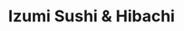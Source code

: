 ---
layout: place
title: Izumi Sushi & Hibachi
permalink: /iowa/cedar-rapids/izumi-sushi-hibachi.html
stateAbbr: IA
stateName: Iowa
cityName: Cedar Rapids
seo:
  type: restaurant
  links: http://www.izumirestaurant.com/
place_id: ChIJefm07iP35IcRd5nIW8driN8
photos:
  - name: >-
      places/ChIJefm07iP35IcRd5nIW8driN8/photos/AeeoHcK4iL26d34SaIy45-D7zPRgDrPapJgfxvcKgDd3ATlsOJtKuSBwphaOrZG5f9McErPhvlRl5W6tIDd_fTPjHEgb-09dnvj3GvPQV3tjMKKR1eVjaJ5T3KAj6uyukCMNYEj7L4fomucgxIkI_OsI9pU40OB-B_gjdNl8EscuknoNFUS2Nd5qkwr1TFkakpZUf3BqBr0CH54rIQXvnUAc5F_LM7G9adekF8HIyKDbwXFZYK8eywJHm8EMMjP9NWhPlzkMiiXwuRLYXlbVReT7nFMAvfW8QM8A3Ybt89eg65SrJYk6A9U_U7vxdPWuta1gyRkRAKDsxVIxdef7OPiZ-j0LvOL3K0GeWNS4Jq-3OpCUiV4C5Zzc7MSN7M8gasaw3JrODb0MQxclIepDzNukPLupVuQ3YXULasa8aT5lhZVv6g
    widthPx: 1087
    heightPx: 606
    authorAttributions:
      - displayName: Katie Palmer - Artists & Attractions
        uri: https://maps.google.com/maps/contrib/113881468074444173807
        photoUri: >-
          https://lh3.googleusercontent.com/a-/ALV-UjVm4CROhCGUdtbPjK-FQQEBQTjb8D8lEADvWZp4XH3aAfmz7ahg=s100-p-k-no-mo
    flagContentUri: >-
      https://www.google.com/local/imagery/report/?cb_client=maps_api_places.places_api&image_key=!1e10!2sCIHM0ogKEICAgMDIw_uwfA&hl=en-US
    googleMapsUri: >-
      https://www.google.com/maps/place//data=!3m4!1e2!3m2!1sCIHM0ogKEICAgMDIw_uwfA!2e10!4m2!3m1!1s0x87e4f723eeb4f979:0xdf886bc75bc89977
  - name: >-
      places/ChIJefm07iP35IcRd5nIW8driN8/photos/AeeoHcJKt1kQ2wS5W-WO-GeuutokosZ-v348K2itNKq2GRK7Z3KArc5R8q10FfhgTfo-ZP-yhDXa4rdCtSSsI_R1_rug12ptETjNkh863CrZzHi-E-pkwR_L21nOwWLW_ECD5Ep46lpj8qZiX5wIE-lpl5wrGynua-j4vYEmscMEk2sAyhtiMHTLoA5vS0mzpR4Wzn5Osq4UDfcH8SiKG8ANNVKE9lpWFgVWNzDNCku23q3pc5p4kiaRnKSrCMhk-rFOZSLix7Y_PC1ntQ_ZvbVcrHKrjsy1QfbL5HL1ZqZf_T9TaBjIz_GFirzhUiUuri2Hti81IQjN1CbzolCjeHmkcXE_-x8yspa_bqSqfsxEk30yOo-p8dOc3NwaTwthW3BSKlytt4aIlcPRql_dQfdtMxmIgSKINZa-J2q9z0-aPaetEQ
    widthPx: 4800
    heightPx: 3600
    authorAttributions:
      - displayName: Ryan Dey
        uri: https://maps.google.com/maps/contrib/107070546656472381806
        photoUri: >-
          https://lh3.googleusercontent.com/a-/ALV-UjWWyuxqGQcIWvLKRlxvaKGRr23770wmA44Mf032Ktb4RDV9Rrg21w=s100-p-k-no-mo
    flagContentUri: >-
      https://www.google.com/local/imagery/report/?cb_client=maps_api_places.places_api&image_key=!1e10!2sCIHM0ogKEICAgID9nrXJDQ&hl=en-US
    googleMapsUri: >-
      https://www.google.com/maps/place//data=!3m4!1e2!3m2!1sCIHM0ogKEICAgID9nrXJDQ!2e10!4m2!3m1!1s0x87e4f723eeb4f979:0xdf886bc75bc89977
  - name: >-
      places/ChIJefm07iP35IcRd5nIW8driN8/photos/AeeoHcKqkVn2JJV2EJ1jywAthYCNhEg_4DTTwnZqp9iiNAGJBDpnCCoi6MCT1-enXcpZsyygSfZ1vu80JPZkoFCh7l7HlnRmYkU7AlzhtmtKmMg1QlFyr3sjYciVnR-3A2Oxad4_7p2XMJMG5aVVIzdho86xEokPV6XRiYDtSdcsHQFLUTWLLFFUxsAYH1lyzYUXXe-xjY3-T5aYxESp3NpaVPXxglnL0rzVteX2XDWPovYgPxKkVPWFlJEuzepY6CzMTSOEvFCznVvrTocW6Tfgck_37Nzo2g6GYeF4vxLgU3Rr3sKKX4rSKqTwbUNBzDShZ0iQG6wjhbdCWZVRbp_bbYTytUvEyYsq-scOPHqcfCV_BUJP_J_X1T9jziOKETqv6OHoVbQJKL9d8jZhNGOmuiR3VdiKo-2bQsnQ4DppB74
    widthPx: 3600
    heightPx: 4800
    authorAttributions:
      - displayName: J D
        uri: https://maps.google.com/maps/contrib/114752096007199532654
        photoUri: >-
          https://lh3.googleusercontent.com/a/ACg8ocLCB21LoehwKJ04bSy-hKqSeGxlD8Bd7zEK3F8eDN-JVMADQxA=s100-p-k-no-mo
    flagContentUri: >-
      https://www.google.com/local/imagery/report/?cb_client=maps_api_places.places_api&image_key=!1e10!2sCIHM0ogKEICAgIDj3frYBg&hl=en-US
    googleMapsUri: >-
      https://www.google.com/maps/place//data=!3m4!1e2!3m2!1sCIHM0ogKEICAgIDj3frYBg!2e10!4m2!3m1!1s0x87e4f723eeb4f979:0xdf886bc75bc89977
  - name: >-
      places/ChIJefm07iP35IcRd5nIW8driN8/photos/AeeoHcJPnaQC_SkAhwPM5WwkVrbCwH_H2VayVzBE-3cfuyQhlqpJgEdh1Fx7wITJVmtQO4OJR2lxkZZbTKQQa7RX_cLs_XfUreHThJlpf2kqn7WzvOvw3E_rbGeuO5FOEsyks48GpSwUPbE-tPofZe-W4MQBCpLjXsCubwvw8kwF9wL4pFm6JVTw4Xtp6Qtx99gs4khuSBNZ9mi1ZqX2rnBWFHKAKNjCKkem6dqW5UTknjQeI_SlrjP-8dp4M3GoSmD8_csIGakrf22c1SCoYwyrOkeo-A0p15f6kzFAYJcS24vb6Jk_furVtz2osSERnGFfMZHHM8Zc_Gb8Q6LBgw176vTSuPx5P8gam4Uwjfon3KrPOTc5Bk1lOXfJFXJH1Ts2ltoKCgQiEcZg5MfU1WgRvDzwuRRPkqnHQkg3rw1oTIEFGUM
    widthPx: 4032
    heightPx: 3024
    authorAttributions:
      - displayName: Phuoc Thien Nguyen
        uri: https://maps.google.com/maps/contrib/100175129119705811522
        photoUri: >-
          https://lh3.googleusercontent.com/a-/ALV-UjVOuF2I7MXUmb3f_u6zjS0gPgvWf4TreLP-eZcJzPSiHzC4SRp5UQ=s100-p-k-no-mo
    flagContentUri: >-
      https://www.google.com/local/imagery/report/?cb_client=maps_api_places.places_api&image_key=!1e10!2sCIHM0ogKEICAgIDxjKSV7gE&hl=en-US
    googleMapsUri: >-
      https://www.google.com/maps/place//data=!3m4!1e2!3m2!1sCIHM0ogKEICAgIDxjKSV7gE!2e10!4m2!3m1!1s0x87e4f723eeb4f979:0xdf886bc75bc89977
  - name: >-
      places/ChIJefm07iP35IcRd5nIW8driN8/photos/AeeoHcIKKdU2PvkNjPH73Sompf-Iefp7T2fMGqe29DYxNabCb0P3IOoHbICKWVxmC_fdczQ0uDZXbC3tp0N1BKUgoKmFYTthy8Nwa8SkP8weQSumTSze3P842Yly8e2iigyFaAvglAUktjlt0bTSCwrnFa_bjj84bdUNDysMLDYMZy5NRCcqT38nsLmh5kb0C6K1DaWoqEIWaFoD74DsBbkyq5V-VQ3IxgWkmKt_KO0GsVT1j491oLOPrAed7szlqbt13TgvJO7jWXGnxwanUZugi2axLXcAuyIRfMy2uGm4dmG4jVeVKKvrG7Na8l0sQIiHrBE1LgzW6nJ9jqgCGzJPeK4vEbG39unoDL9PjDpNNB2yfJ27U4Ha9r4kzuumSTT4Z9MzTOxH0vrI2VC0LN_LAGbzHJSPcoGWCH0Hg6uoz72Aiw
    widthPx: 3000
    heightPx: 4000
    authorAttributions:
      - displayName: Ketra Martinez
        uri: https://maps.google.com/maps/contrib/111966348956941121162
        photoUri: >-
          https://lh3.googleusercontent.com/a-/ALV-UjUjgYzinN8ruJ8yZ4ODpyrZiomgrQKyWK1AWlqH5dI_h64QA2G9pA=s100-p-k-no-mo
    flagContentUri: >-
      https://www.google.com/local/imagery/report/?cb_client=maps_api_places.places_api&image_key=!1e10!2sCIHM0ogKEICAgICmvbrROg&hl=en-US
    googleMapsUri: >-
      https://www.google.com/maps/place//data=!3m4!1e2!3m2!1sCIHM0ogKEICAgICmvbrROg!2e10!4m2!3m1!1s0x87e4f723eeb4f979:0xdf886bc75bc89977
  - name: >-
      places/ChIJefm07iP35IcRd5nIW8driN8/photos/AeeoHcJcikACk0h8l2hmUItDa0JtGxVK7O8KAIuHSYt4Oy2MZxisrKubH4dwi6oA8CAlp9HrKTIl31LXBvUnMsRDaiCj_K--izj3fIMWy5J1h4tsDvCaZtv0r6EudZrVZrWg6Zy7sy5tYbVWFK-OwYs1e-apBo_X_qpPwxE4ww4M0pU4lSeSo9dyi4v129cc3xQhKgbo2PEh7MM3aFfsBJ9sSoshTYnbOc66hm0Sci2frApdwGlC6-ocQMLkCtp5CzCNo7Lx3xonVMIf08cfI39xnRFaWDy20txV35jI1ERIjViltQ1C-5JsvgApLVgqaFBLROqgNtKC9ogIV93jWjcW74s_s7DzvLses63DsoItA8jhABZiFhkkuV4rSqTprKsos49SSYx6Bx64UDqfy1ICG2HQm-hS8AUV6YJpoqBMd8xFtQ
    widthPx: 4000
    heightPx: 3000
    authorAttributions:
      - displayName: Raychel R
        uri: https://maps.google.com/maps/contrib/101962893245614636574
        photoUri: >-
          https://lh3.googleusercontent.com/a-/ALV-UjWuCPKx6EOfbsN6iS8XsOCxZT2KUhHV9-g3R5nut9xgPoCtdWdzOQ=s100-p-k-no-mo
    flagContentUri: >-
      https://www.google.com/local/imagery/report/?cb_client=maps_api_places.places_api&image_key=!1e10!2sCIHM0ogKEICAgID985OWSQ&hl=en-US
    googleMapsUri: >-
      https://www.google.com/maps/place//data=!3m4!1e2!3m2!1sCIHM0ogKEICAgID985OWSQ!2e10!4m2!3m1!1s0x87e4f723eeb4f979:0xdf886bc75bc89977
  - name: >-
      places/ChIJefm07iP35IcRd5nIW8driN8/photos/AeeoHcJa8kM2Fs97iR6pa9K6mWfwcd-bAPw1ql87DYbRB-n_XxGmkapc_9Rj4pVV1TQNxKQV13kpnbUsQnhI90pV-3zuhnXGGgykmwhtuO2OSWdNXFLtmA_oGNu_1fmvx3Dz9mUucjs4C18cF5JgZtiPjTb8rscwf4OJM2JfOB84XPHC8uo87QGMUtnJ1b5mfdOPttz0emJuYuMYojGJ8Zc3Krf98g1Y-F8PbgE-hPNRoAwH_071RQOC5eXp9rfDUWgARqN_QsSIGGbamUKrRJC8y8KdWuRjgmkzrvy7aP6QRgCAFMB8CZEPB5Fao1VJVbxkpI6zC4j0243HhZ0ymwVVpF812ATAWObNM5KO9d2hb57uJUyMIdLHLWo--_pfSwc16KlrqjOcy2amagJy9njujrDbpjoJ15Ga8XKY_1g3_9l27A
    widthPx: 4032
    heightPx: 3024
    authorAttributions:
      - displayName: Paz Rulli
        uri: https://maps.google.com/maps/contrib/113540647513279690146
        photoUri: >-
          https://lh3.googleusercontent.com/a-/ALV-UjWNAGCkJWOc-yNiZR5W6P_WQACGMhm3opXfyX9jfuHydfO6adnotQ=s100-p-k-no-mo
    flagContentUri: >-
      https://www.google.com/local/imagery/report/?cb_client=maps_api_places.places_api&image_key=!1e10!2sCIHM0ogKEICAgID3nevPBA&hl=en-US
    googleMapsUri: >-
      https://www.google.com/maps/place//data=!3m4!1e2!3m2!1sCIHM0ogKEICAgID3nevPBA!2e10!4m2!3m1!1s0x87e4f723eeb4f979:0xdf886bc75bc89977
  - name: >-
      places/ChIJefm07iP35IcRd5nIW8driN8/photos/AeeoHcIZbmhjL8jlFhSUD7AvgukTR5-mwVDkq62o6Awk-GF69i-TjmdkZdzbzO-V1kxiLKrDGlPGnQ6xaV-64in5Usbnzfp1u08LxkqcRR5a1f14Xw-wa76ZTZVd5qcFKLKwP7OATZsySpjN3OWBE-SnShJ5o6Vob8CGufeXmi6YWOEQz2GT7TfNiOZCcH5fSouljMamXJ4uTQ8bWL-SAsHBHQGVPWg2zJ-MiNc6mkWiPr3cesD23pvmVjlWss9GHiKDws_lqlRWdIl-oSxZPf822tlULhFLhFVBMv3LxwS6tQ_z7eSKHR1IhJjzeyEG4vsIWN7eLy64Ak8dllip_uiWfiES0iswrBbMPYDPsAL0wcRhAgUBUtTbKly6EF8ufCihvNBy8hkAb4RaKF7JOgnt_w_bjsrs-D0Fjws41wCkNhXov2Ab
    widthPx: 1080
    heightPx: 1320
    authorAttributions:
      - displayName: PAVITHRA G
        uri: https://maps.google.com/maps/contrib/114327117078668995041
        photoUri: >-
          https://lh3.googleusercontent.com/a/ACg8ocKMySeC66IhcqMAf0tAcbqm7k5q3A565Bds-Og6uztJp9EGPg=s100-p-k-no-mo
    flagContentUri: >-
      https://www.google.com/local/imagery/report/?cb_client=maps_api_places.places_api&image_key=!1e10!2sCIHM0ogKEICAgMDwtJbixgE&hl=en-US
    googleMapsUri: >-
      https://www.google.com/maps/place//data=!3m4!1e2!3m2!1sCIHM0ogKEICAgMDwtJbixgE!2e10!4m2!3m1!1s0x87e4f723eeb4f979:0xdf886bc75bc89977
  - name: >-
      places/ChIJefm07iP35IcRd5nIW8driN8/photos/AeeoHcIRcL73TcksjIMMAzYjTXXPG8IQEd5Q3OVBsXobPFkPAJL2DeTwLTTPCNN2ebd2V6VHMNCeotKoRsFXzkJGPcptSMj3L9DpHz-hzKR61ojjbvHduQil6-4BWeQ4SgJiC5AKkeFKz2aVY_xyRDt4oZ350Iu5zAtoHCqa0eRKCeTXv-noZrYDi6EN6ENg6tlQb8p80Nq8S7Paq5H3zeE3PlRpOxCqAzZjhXiDbDLxaSwlr-AtfFc2yDAp5j9Bajx-cKZqHJN9cK4SxHxxgYxFo0lu5XfiJQRAlSOiWcI7nqxYacHvXuMOuj_UG20iafnhfTzFurVYx3zxmsN_3zmjxcv3_ZZLLDxNrJ5gQaXaUnzRm1-r6b2CqZQntwOFN8k8E7S4bG8EQOwOyOSgJfCJe2awctHoxRwvQMJ0qBdtgNrsWUVD
    widthPx: 3000
    heightPx: 4000
    authorAttributions:
      - displayName: Raychel R
        uri: https://maps.google.com/maps/contrib/101962893245614636574
        photoUri: >-
          https://lh3.googleusercontent.com/a-/ALV-UjWuCPKx6EOfbsN6iS8XsOCxZT2KUhHV9-g3R5nut9xgPoCtdWdzOQ=s100-p-k-no-mo
    flagContentUri: >-
      https://www.google.com/local/imagery/report/?cb_client=maps_api_places.places_api&image_key=!1e10!2sCIHM0ogKEICAgIDxl4b26gE&hl=en-US
    googleMapsUri: >-
      https://www.google.com/maps/place//data=!3m4!1e2!3m2!1sCIHM0ogKEICAgIDxl4b26gE!2e10!4m2!3m1!1s0x87e4f723eeb4f979:0xdf886bc75bc89977
  - name: >-
      places/ChIJefm07iP35IcRd5nIW8driN8/photos/AeeoHcL-lH5FHXmz9pEwefULmQBMnIh2W_pkacbDm8sGXHUCMkYFOItht4i3QQBK1yZRlRXd7p6YKlhPDtLTm2G6JAnU0FS9-pGc_DsJQ2cpacHNSoW0cHvBokomq14HjnrEKCUYpVrS4fOrr1-GGww_Q2ytLp0aKn55eFZI8r7Jy0kFEuO8_9lwr9EmJTV2PRynVOkQ15ULMkHR9SJJ79ewF2fbbXAcQAR1fgJNeVRTTZImGQ3SJzsy-siz8TgWvAKidyRAEBrL-70xlaZdHYwjB_AEKCPIw0jLNuIoWvAdABq4QCz5Sr-oViB3OEI52utkjt9NgWym92lg_QTMfaSQMGMxr-ColAebkJ4eWYVXCbH027wZY_xwrS42ZDNmFAatwft-FKxWSJLKsgLYKId41_loJ-_9yudIbwYKFHX-PblVXfA
    widthPx: 4000
    heightPx: 3000
    authorAttributions:
      - displayName: Raychel R
        uri: https://maps.google.com/maps/contrib/101962893245614636574
        photoUri: >-
          https://lh3.googleusercontent.com/a-/ALV-UjWuCPKx6EOfbsN6iS8XsOCxZT2KUhHV9-g3R5nut9xgPoCtdWdzOQ=s100-p-k-no-mo
    flagContentUri: >-
      https://www.google.com/local/imagery/report/?cb_client=maps_api_places.places_api&image_key=!1e10!2sCIHM0ogKEICAgID985OlhgE&hl=en-US
    googleMapsUri: >-
      https://www.google.com/maps/place//data=!3m4!1e2!3m2!1sCIHM0ogKEICAgID985OlhgE!2e10!4m2!3m1!1s0x87e4f723eeb4f979:0xdf886bc75bc89977
address: 221 2nd Ave SE, Cedar Rapids, IA 52401, USA
street: 221 2nd Ave SE
city: Cedar Rapids
state: IA
zip: '52401'
country: USA
neighborhood: null
latitude: '41.978176'
longitude: '-91.666950'
accessibility_options:
  wheelchairAccessibleParking: true
  wheelchairAccessibleEntrance: true
  wheelchairAccessibleRestroom: true
  wheelchairAccessibleSeating: true
business_status: OPERATIONAL
name: Izumi Sushi & Hibachi
google_maps_links:
  directionsUri: >-
    https://www.google.com/maps/dir//''/data=!4m7!4m6!1m1!4e2!1m2!1m1!1s0x87e4f723eeb4f979:0xdf886bc75bc89977!3e0
  placeUri: https://maps.google.com/?cid=16107242571273116023
  writeAReviewUri: >-
    https://www.google.com/maps/place//data=!4m3!3m2!1s0x87e4f723eeb4f979:0xdf886bc75bc89977!12e1
  reviewsUri: >-
    https://www.google.com/maps/place//data=!4m4!3m3!1s0x87e4f723eeb4f979:0xdf886bc75bc89977!9m1!1b1
  photosUri: >-
    https://www.google.com/maps/place//data=!4m3!3m2!1s0x87e4f723eeb4f979:0xdf886bc75bc89977!10e5
primary_type: Sushi Restaurant
opening_hours:
  regular: null
  current: null
secondary_opening_hours:
  regular:
    weekdayDescriptions: null
    type: null
  current:
    weekdayDescriptions: null
    type: null
phone: (319) 200-8888
price_level: PRICE_LEVEL_MODERATE
price_range: $20 &ndash; $30
rating: '4.6'
rating_count: 0
website: http://www.izumirestaurant.com/
description: >-
  Discover Izumi Sushi in Cedar Rapids, IA$$$Izumi Sushi & Hibachi in Cedar
  Rapids, IA, provides a cozy and casual vibe perfect for enjoying fresh
  Japanese-inspired dishes. This spot stands out with its all-you-can-eat sushi
  options, alongside flavorful steak and hibachi selections that appeal to sushi
  enthusiasts looking for variety. The accessible setting includes
  wheelchair-friendly features, making it easy for everyone to savor the
  experience, while outdoor seating adds a relaxed touch for diners. With a
  focus on quality fare at moderate prices, it's an ideal choice for those
  seeking authentic flavors in a welcoming environment, making it a go-to among
  local sushi restaurants.
generative_summary: >-
  Discover Izumi Sushi in Cedar Rapids, IA$$$Izumi Sushi & Hibachi in Cedar
  Rapids, IA, provides a cozy and casual vibe perfect for enjoying fresh
  Japanese-inspired dishes. This spot stands out with its all-you-can-eat sushi
  options, alongside flavorful steak and hibachi selections that appeal to sushi
  enthusiasts looking for variety. The accessible setting includes
  wheelchair-friendly features, making it easy for everyone to savor the
  experience, while outdoor seating adds a relaxed touch for diners. With a
  focus on quality fare at moderate prices, it's an ideal choice for those
  seeking authentic flavors in a welcoming environment, making it a go-to among
  local sushi restaurants.
generative_disclosure: Summarized by AI using the Grok-3-Mini model.
reviews:
  - name: >-
      places/ChIJefm07iP35IcRd5nIW8driN8/reviews/ChdDSUhNMG9nS0VJQ0FnTUNncHVlM3N3RRAB
    relativePublishTimeDescription: a month ago
    rating: 5
    text:
      text: >-
        This place was AMAZING! Food was great service was spectacular! We loved
        that they use pieces of paper to order each round. Our waiter was so
        kind and he even made my daughter a balloon dog which she LOVED! She had
        just done excellent at her gymnastics tournament and getting that
        balloon animal was really just the cherry on top of an amazing
        experience in Cedar Rapids! It was also very conveniently located in
        downtown. We were able to leave our car in a nearby parking ramp and
        walk there quickly from the Powerhouse Arena.
      languageCode: en
    originalText:
      text: >-
        This place was AMAZING! Food was great service was spectacular! We loved
        that they use pieces of paper to order each round. Our waiter was so
        kind and he even made my daughter a balloon dog which she LOVED! She had
        just done excellent at her gymnastics tournament and getting that
        balloon animal was really just the cherry on top of an amazing
        experience in Cedar Rapids! It was also very conveniently located in
        downtown. We were able to leave our car in a nearby parking ramp and
        walk there quickly from the Powerhouse Arena.
      languageCode: en
    authorAttribution:
      displayName: Zana Switzer
      uri: https://www.google.com/maps/contrib/104121287153667862532/reviews
      photoUri: >-
        https://lh3.googleusercontent.com/a/ACg8ocLOpM6yYjcBqB1_lhp7et4M2Q8GcxDqc1WRFVKom1-trjRSkg=s128-c0x00000000-cc-rp-mo-ba4
    publishTime: '2025-02-16T19:09:13.475056Z'
    flagContentUri: >-
      https://www.google.com/local/review/rap/report?postId=ChdDSUhNMG9nS0VJQ0FnTUNncHVlM3N3RRAB&d=17924085&t=1
    googleMapsUri: >-
      https://www.google.com/maps/reviews/data=!4m6!14m5!1m4!2m3!1sChdDSUhNMG9nS0VJQ0FnTUNncHVlM3N3RRAB!2m1!1s0x87e4f723eeb4f979:0xdf886bc75bc89977
  - name: >-
      places/ChIJefm07iP35IcRd5nIW8driN8/reviews/ChdDSUhNMG9nS0VJQ0FnSURqM2ZyWW1nRRAB
    relativePublishTimeDescription: 11 months ago
    rating: 5
    text:
      text: >-
        We love this place!!! It’s one of our favorite date night places! Its on
        the pricey side but with 2 meals and tip, it usually runs $80. We love
        the atmosphere but their sushi is what shines! It’s hard to find quality
        sushi in the Midwest but they do such a good job! We love taking others
        here and it’s WELL WORTH the hour drive for us! Staff is always so
        friendly and happy to give recommendations! It’s truly an experience!
      languageCode: en
    originalText:
      text: >-
        We love this place!!! It’s one of our favorite date night places! Its on
        the pricey side but with 2 meals and tip, it usually runs $80. We love
        the atmosphere but their sushi is what shines! It’s hard to find quality
        sushi in the Midwest but they do such a good job! We love taking others
        here and it’s WELL WORTH the hour drive for us! Staff is always so
        friendly and happy to give recommendations! It’s truly an experience!
      languageCode: en
    authorAttribution:
      displayName: J D
      uri: https://www.google.com/maps/contrib/114752096007199532654/reviews
      photoUri: >-
        https://lh3.googleusercontent.com/a/ACg8ocLCB21LoehwKJ04bSy-hKqSeGxlD8Bd7zEK3F8eDN-JVMADQxA=s128-c0x00000000-cc-rp-mo-ba3
    publishTime: '2024-05-06T14:28:58.093012Z'
    flagContentUri: >-
      https://www.google.com/local/review/rap/report?postId=ChdDSUhNMG9nS0VJQ0FnSURqM2ZyWW1nRRAB&d=17924085&t=1
    googleMapsUri: >-
      https://www.google.com/maps/reviews/data=!4m6!14m5!1m4!2m3!1sChdDSUhNMG9nS0VJQ0FnSURqM2ZyWW1nRRAB!2m1!1s0x87e4f723eeb4f979:0xdf886bc75bc89977
  - name: >-
      places/ChIJefm07iP35IcRd5nIW8driN8/reviews/ChdDSUhNMG9nS0VJQ0FnTUR3NDltcmdBRRAB
    relativePublishTimeDescription: 2 weeks ago
    rating: 5
    text:
      text: >-
        The all you can eat option was so fun for a night out with friends. We
        had several chef special rolls that’s were so delicious.
      languageCode: en
    originalText:
      text: >-
        The all you can eat option was so fun for a night out with friends. We
        had several chef special rolls that’s were so delicious.
      languageCode: en
    authorAttribution:
      displayName: Ashley Neighbor
      uri: https://www.google.com/maps/contrib/116429090465816031710/reviews
      photoUri: >-
        https://lh3.googleusercontent.com/a-/ALV-UjU_-VVW7qdVXmK9rA_y8F02H0LnqsgCX_gejRDn4WfTnRo5XvS8=s128-c0x00000000-cc-rp-mo-ba2
    publishTime: '2025-03-28T01:43:02.048402Z'
    flagContentUri: >-
      https://www.google.com/local/review/rap/report?postId=ChdDSUhNMG9nS0VJQ0FnTUR3NDltcmdBRRAB&d=17924085&t=1
    googleMapsUri: >-
      https://www.google.com/maps/reviews/data=!4m6!14m5!1m4!2m3!1sChdDSUhNMG9nS0VJQ0FnTUR3NDltcmdBRRAB!2m1!1s0x87e4f723eeb4f979:0xdf886bc75bc89977
  - name: >-
      places/ChIJefm07iP35IcRd5nIW8driN8/reviews/ChZDSUhNMG9nS0VJQ0FnSUM5bS1QOEF3EAE
    relativePublishTimeDescription: a year ago
    rating: 5
    text:
      text: >-
        First. Our server Ally was phenomenal! Attentive, kind, patient, and
        took the time to explain everything. Really appreciated her! Second.
        Food was really good! Plenty of choices. Get the all you can eat sushi.
        Well worth the money. The restaurant was a little small at first glance,
        but there is a 2nd room to accommodate if needed. Will definitely be
        back! If you cannot finish your dinner for the all you can eat, you can
        get a take home box for a cost, which is 25% of however much the sushi
        roll is. Pepsi products. Parking is the side of the street, so you might
        have a walk.
      languageCode: en
    originalText:
      text: >-
        First. Our server Ally was phenomenal! Attentive, kind, patient, and
        took the time to explain everything. Really appreciated her! Second.
        Food was really good! Plenty of choices. Get the all you can eat sushi.
        Well worth the money. The restaurant was a little small at first glance,
        but there is a 2nd room to accommodate if needed. Will definitely be
        back! If you cannot finish your dinner for the all you can eat, you can
        get a take home box for a cost, which is 25% of however much the sushi
        roll is. Pepsi products. Parking is the side of the street, so you might
        have a walk.
      languageCode: en
    authorAttribution:
      displayName: Ashly Stark
      uri: https://www.google.com/maps/contrib/103000983526974510493/reviews
      photoUri: >-
        https://lh3.googleusercontent.com/a-/ALV-UjXXaUAHNLeS50Sn7PaD6MKz6-4qi8dnZ6c5WtpWvbszYAg7wuxsSA=s128-c0x00000000-cc-rp-mo-ba5
    publishTime: '2024-03-10T04:45:31.236044Z'
    flagContentUri: >-
      https://www.google.com/local/review/rap/report?postId=ChZDSUhNMG9nS0VJQ0FnSUM5bS1QOEF3EAE&d=17924085&t=1
    googleMapsUri: >-
      https://www.google.com/maps/reviews/data=!4m6!14m5!1m4!2m3!1sChZDSUhNMG9nS0VJQ0FnSUM5bS1QOEF3EAE!2m1!1s0x87e4f723eeb4f979:0xdf886bc75bc89977
  - name: >-
      places/ChIJefm07iP35IcRd5nIW8driN8/reviews/ChdDSUhNMG9nS0VJQ0FnSUN6a0phQ2xBRRAB
    relativePublishTimeDescription: 10 months ago
    rating: 4
    text:
      text: >-
        The food was awesome, and the price for the all-you-can-eat sushi was
        totally worth it. We tried a bunch of different things, and they were
        all really good. Our favorites were the Yummy Yummy Roll and the Crunchy
        Crab Roll. Overall, it was a great experience. After adding up what we
        ordered, it would have cost us over $210, so the all-you-can-eat deal is
        definitely worth it.
      languageCode: en
    originalText:
      text: >-
        The food was awesome, and the price for the all-you-can-eat sushi was
        totally worth it. We tried a bunch of different things, and they were
        all really good. Our favorites were the Yummy Yummy Roll and the Crunchy
        Crab Roll. Overall, it was a great experience. After adding up what we
        ordered, it would have cost us over $210, so the all-you-can-eat deal is
        definitely worth it.
      languageCode: en
    authorAttribution:
      displayName: Caleb Stewart
      uri: https://www.google.com/maps/contrib/114889233361001604555/reviews
      photoUri: >-
        https://lh3.googleusercontent.com/a-/ALV-UjXMsNmVg0dKmXC9ubbTSIBKCvXQCrPRDJSfw_YCANZc9UEwoeWj=s128-c0x00000000-cc-rp-mo-ba4
    publishTime: '2024-05-30T01:00:54.104802Z'
    flagContentUri: >-
      https://www.google.com/local/review/rap/report?postId=ChdDSUhNMG9nS0VJQ0FnSUN6a0phQ2xBRRAB&d=17924085&t=1
    googleMapsUri: >-
      https://www.google.com/maps/reviews/data=!4m6!14m5!1m4!2m3!1sChdDSUhNMG9nS0VJQ0FnSUN6a0phQ2xBRRAB!2m1!1s0x87e4f723eeb4f979:0xdf886bc75bc89977
review_summary: >-
  Buzz Around This Local Sushi Favorite$$$Folks rave about the all-you-can-eat
  sushi deals here, highlighting the tasty variety of rolls and hibachi dishes
  that make every meal feel like a fun adventure. Many appreciate the friendly
  service and spot-on recommendations that enhance the overall vibe, turning
  simple dinners into memorable outings. It's often praised as a solid pick for
  date nights or group gatherings, with the value standing out as a real winner
  compared to other options nearby. While some note it's on the pricier side,
  the consensus is that the quality and experience make it worth the splurge,
  keeping things upbeat for anyone hunting for top-rated sushi spots in the
  area.
review_disclosure: Summarized by AI using the Grok-3-Mini model.
parking_options:
  freeParkingLot: true
  freeStreetParking: true
  paidStreetParking: true
  valetParking: false
  paidGarageParking: true
payment_options:
  acceptsCreditCards: true
  acceptsDebitCards: true
  acceptsCashOnly: false
  acceptsNfc: true
allow_dogs: null
curbside_pickup: false
delivery: true
dine_in: true
good_for_children: true
good_for_groups: true
good_for_sports: false
live_music: false
menu_for_children: true
outdoor_seating: true
reservable: true
restroom: true
serves_beer: true
serves_breakfast: null
serves_brunch: false
serves_cocktails: true
serves_coffee: null
serves_dinner: true
serves_dessert: true
serves_lunch: true
serves_vegetarian_food: true
serves_wine: true
takeout: true
update_category: pro
places_description: null

---
